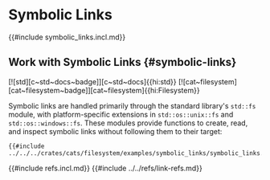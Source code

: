 # Symbolic Links

{{#include symbolic_links.incl.md}}

## Work with Symbolic Links {#symbolic-links}

[![std][c~std~docs~badge]][c~std~docs]{{hi:std}} [![cat~filesystem][cat~filesystem~badge]][cat~filesystem]{{hi:Filesystem}}

Symbolic links are handled primarily through the standard library's `std::fs` module, with platform-specific extensions in `std::os::unix::fs` and `std::os::windows::fs`. These modules provide functions to create, read, and inspect symbolic links without following them to their target:

```rust,editable
{{#include ../../../crates/cats/filesystem/examples/symbolic_links/symbolic_links.rs:example}}
```

{{#include refs.incl.md}}
{{#include ../../refs/link-refs.md}}

<div class="hidden">
</div>
